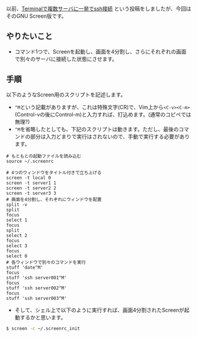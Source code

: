 
以前、[Terminalで複数サーバに一発でssh接続](http://qiita.com/tearoom6/items/e3c8b27bc4de9985e471) という投稿をしましたが、今回はそのGNU Screen版です。

## やりたいこと

- コマンド1つで、Screenを起動し、画面を4分割し、さらにそれぞれの画面で別々のサーバに接続した状態にさせます。

## 手順

以下のようなScreen用のスクリプトを記述します。

- `^M`という記載がありますが、これは特殊文字(CR)で、Vim上から`<C-v><C-m>`(Control-vの後にControl-m)と入力すれば、打込めます。(通常のコピペでは無理?)
- `^M`を省略したとしても、下記のスクリプトは動きます。ただし、最後のコマンドの部分は入力どまりで実行はされないので、手動で実行する必要があります。

```~/.screenrc_init
# もともとの起動ファイルを読み込む
source ~/.screenrc

# 4つのウィンドウをタイトル付きで立ち上げる
screen -t local 0
screen -t server1 1
screen -t server2 2
screen -t server3 3
# 画面を4分割し、それぞれにウィンドウを配置
split -v
split
focus
select 1
focus
split
select 2
focus
select 3
focus
select 0
# 各ウィンドウで別々のコマンドを実行
stuff 'date^M'
focus
stuff 'ssh server001^M'
focus
stuff 'ssh server002^M'
focus
stuff 'ssh server003^M'
```

- そして、シェル上で以下のように実行すれば、画面4分割されたScreenが起動するかと思います。

```Bash
$ screen -c ~/.screenrc_init
```

